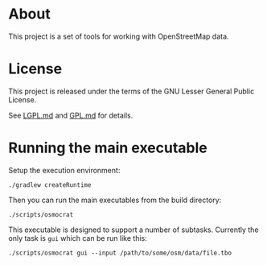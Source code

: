 # About

This project is a set of tools for working with OpenStreetMap data.

# License

This project is released under the terms of the GNU Lesser General Public
License.

See [LGPL.md](LGPL.md) and [GPL.md](GPL.md) for details.

# Running the main executable

Setup the execution environment:

    ./gradlew createRuntime

Then you can run the main executables from the build directory:

    ./scripts/osmocrat

This executable is designed to support a number of subtasks. Currently
the only task is `gui` which can be run like this:

    ./scripts/osmocrat gui --input /path/to/some/osm/data/file.tbo
